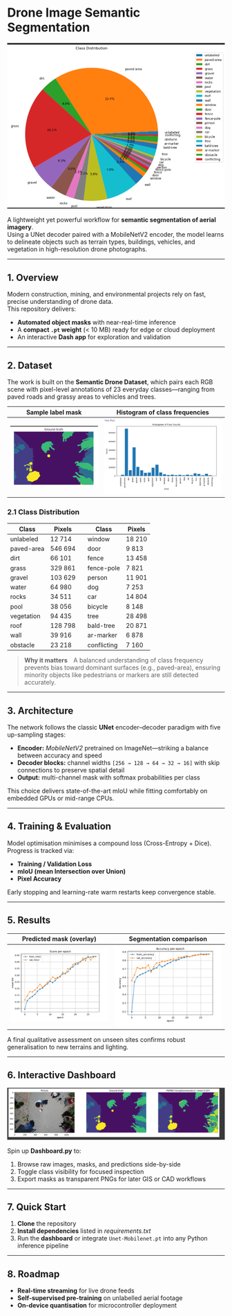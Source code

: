# Drone Image Semantic Segmentation

![Sample drone view](images/1-image.png)

A lightweight yet powerful workflow for **semantic segmentation of aerial imagery**.  
Using a UNet decoder paired with a MobileNetV2 encoder, the model learns to delineate objects such as terrain types, buildings, vehicles, and vegetation in high-resolution drone photographs.

---

## 1. Overview

Modern construction, mining, and environmental projects rely on fast, precise understanding of drone data.  
This repository delivers:

* **Automated object masks** with near-real-time inference  
* A **compact `.pt` weight** (< 10 MB) ready for edge or cloud deployment  
* An interactive **Dash app** for exploration and validation  

---

## 2. Dataset

The work is built on the **Semantic Drone Dataset**, which pairs each RGB scene with pixel-level annotations of 23 everyday classes—ranging from paved roads and grassy areas to vehicles and trees.

| Sample label mask | Histogram of class frequencies |
|-------------------|--------------------------------|
| ![Label example](images/3-labelled-mask.png) | ![Histogram](images/2-hist-drone.PNG) |

### 2.1 Class Distribution

| Class | Pixels |   | Class | Pixels |
|-------|--------|---|-------|--------|
| unlabeled | 12 714 | | window | 18 210 |
| paved-area | 546 694 | | door | 9 813 |
| dirt | 66 101 | | fence | 13 458 |
| grass | 329 861 | | fence-pole | 7 821 |
| gravel | 103 629 | | person | 11 901 |
| water | 64 980 | | dog | 7 253 |
| rocks | 34 511 | | car | 14 804 |
| pool | 38 056 | | bicycle | 8 148 |
| vegetation | 94 435 | | tree | 28 498 |
| roof | 128 798 | | bald-tree | 20 871 |
| wall | 39 916 | | ar-marker | 6 878 |
| obstacle | 23 218 | | conflicting | 7 160 |

> **Why it matters** A balanced understanding of class frequency prevents bias toward dominant surfaces (e.g., paved-area), ensuring minority objects like pedestrians or markers are still detected accurately.

---

## 3. Architecture

The network follows the classic **UNet** encoder–decoder paradigm with five up-sampling stages:

* **Encoder:** *MobileNetV2* pretrained on ImageNet—striking a balance between accuracy and speed  
* **Decoder blocks:** channel widths `[256 → 128 → 64 → 32 → 16]` with skip connections to preserve spatial detail  
* **Output:** multi-channel mask with softmax probabilities per class

This choice delivers state-of-the-art mIoU while fitting comfortably on embedded GPUs or mid-range CPUs.

---

## 4. Training & Evaluation

Model optimisation minimises a compound loss (Cross-Entropy + Dice).  
Progress is tracked via:

* **Training / Validation Loss**  
* **mIoU (mean Intersection over Union)**  
* **Pixel Accuracy**

Early stopping and learning-rate warm restarts keep convergence stable.

---

## 5. Results

| Predicted mask (overlay) | Segmentation comparison |
|--------------------------|-------------------------|
| ![Result A](images/4-result-2-seg.PNG) | ![Result B](images/5-result-segment.PNG) |

A final qualitative assessment on unseen sites confirms robust generalisation to new terrains and lighting.

---

## 6. Interactive Dashboard

![Dashboard preview](images/6-final.png)

Spin up **Dashboard.py** to:

1. Browse raw images, masks, and predictions side-by-side  
2. Toggle class visibility for focused inspection  
3. Export masks as transparent PNGs for later GIS or CAD workflows  

---

## 7. Quick Start

1. **Clone** the repository  
2. **Install dependencies** listed in *requirements.txt*  
3. Run the **dashboard** or integrate `Unet-Mobilenet.pt` into any Python inference pipeline

---

## 8. Roadmap

* **Real-time streaming** for live drone feeds  
* **Self-supervised pre-training** on unlabelled aerial footage  
* **On-device quantisation** for microcontroller deployment
